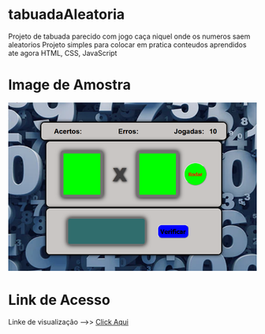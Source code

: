 # <h1>tabuadaAleatoria</h1>
Projeto de tabuada parecido com jogo caça niquel onde os numeros saem aleatorios 
Projeto simples para colocar em pratica conteudos aprendidos ate agora HTML, CSS, JavaScript

## <h1>Image de Amostra</h1>

<div><img src="css/imgAmostra.png"></div>

# <h1>Link de Acesso</h1>
<label>Linke de visualização -->></label> <a href="https://jailsonaraujo.github.io/tabuadaAleatoria/">Click Aqui</a>